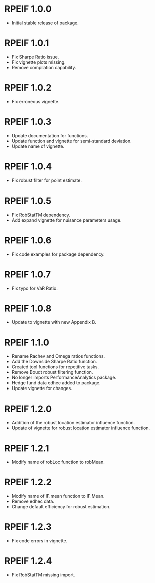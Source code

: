 # RPEIF 1.0.0
* Initial stable release of package.

# RPEIF 1.0.1
* Fix Sharpe Ratio issue.
* Fix vignette plots missing.
* Remove compilation capability.

# RPEIF 1.0.2
* Fix erroneous vignette.

# RPEIF 1.0.3
* Update documentation for functions.
* Update function and vignette for semi-standard deviation.
* Update name of vignette.

# RPEIF 1.0.4
* Fix robust filter for point estimate.

# RPEIF 1.0.5
* Fix RobStatTM dependency.
* Add expand vignette for nuisance parameters usage.

# RPEIF 1.0.6
* Fix code examples for package dependency.

# RPEIF 1.0.7
* Fix typo for VaR Ratio.

# RPEIF 1.0.8
* Update to vignette with new Appendix B.

# RPEIF 1.1.0
* Rename Rachev and Omega ratios functions.
* Add the Downside Sharpe Ratio function.
* Created tool functions for repetitive tasks.
* Remove Boudt robust filtering function.
* No longer imports PerformanceAnalytics package.
* Hedge fund data edhec added to package.
* Update vignette for changes.

# RPEIF 1.2.0
* Addition of the robust location estimator influence function.
* Update of vignette for robust location estimator influence function.

# RPEIF 1.2.1
* Modify name of robLoc function to robMean.

# RPEIF 1.2.2
* Modify name of IF.mean function to IF.Mean.
* Remove edhec data.
* Change default efficiency for robust estimation.

# RPEIF 1.2.3
* Fix code errors in vignette.

# RPEIF 1.2.4
* Fix RobStatTM missing import.
